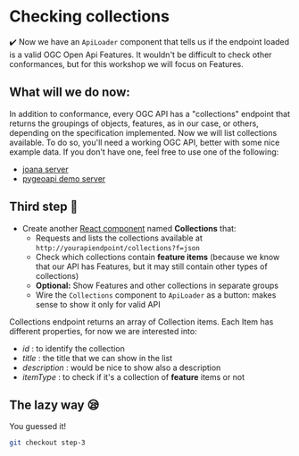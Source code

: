 # Checking collections

:heavy_check_mark: Now we have an `ApiLoader` component that tells us if the endpoint loaded is a valid OGC Open Api Features. It wouldn't be difficult to check other conformances, but for this workshop we will focus on Features.


## What will we do now:

In addition to conformance, every OGC API has a "collections" endpoint that returns the groupings of objects, features, as in our case, or others, depending on the specification implemented. Now we will list collections available.
To do so, you'll need a working OGC API, better with some nice example data. If you don't have one, feel free to use one of the following:

- [joana server](http://18.156.191.178)
- [pygeoapi demo server](https://demo.pygeoapi.io/stable)

## Third step :rocket: 

- Create another [React component](https://reactjs.org/docs/components-and-props.html) named **Collections** that:
    - Requests and lists the collections available at `http://yourapiendpoint/collections?f=json`
    - Check which collections contain **feature items** (because we know that our API has Features, but it may still contain other types of collections)
    - **Optional:** Show Features and other collections in separate groups
    - Wire the `Collections` component to `ApiLoader` as a button: makes sense to show it only for valid API


Collections endpoint returns an array of Collection items. Each Item has different properties, for now we are interested into:

- *id* : to identify the collection
- *title* : the title that we can show in the list
- *description* : would be nice to show also a description
- *itemType* : to check if it's a collection of **feature** items or not


## The lazy way :sleepy:

You guessed it!

```bash
git checkout step-3
```

